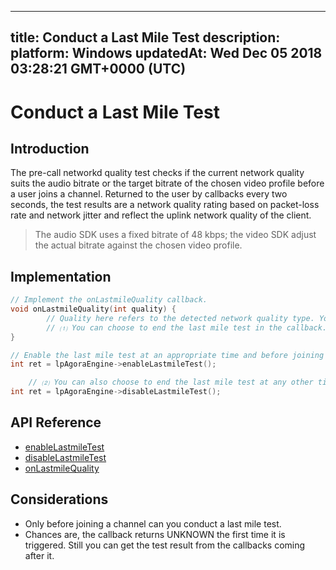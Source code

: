 
---
title: Conduct a Last Mile Test
description: 
platform: Windows
updatedAt: Wed Dec 05 2018 03:28:21 GMT+0000 (UTC)
---
# Conduct a Last Mile Test
## Introduction

The pre-call networkd quality test checks if the current network quality suits the audio bitrate or the target bitrate of the chosen video profile before a user joins a channel. Returned to the user by callbacks every two seconds, the test results are a network quality rating based on packet-loss rate and network jitter and reflect the uplink network quality of the client.

> The audio SDK uses a fixed bitrate of 48 kbps; the video SDK adjust the actual bitrate against the chosen video profile.



## Implementation 

```C++
// Implement the onLastmileQuality callback. 
void onLastmileQuality(int quality) {
 		// Quality here refers to the detected network quality type. You can use it for the related logics. 
		// ⑴ You can choose to end the last mile test in the callback. 
}

// Enable the last mile test at an appropriate time and before joining a channel. 
int ret = lpAgoraEngine->enableLastmileTest();

	// ⑵ You can also choose to end the last mile test at any other time. Before the test ends, the onLastmileQuality() callback can be returned multiple times. 
int ret = lpAgoraEngine->disableLastmileTest();

```

## API Reference
* [enableLastmileTest](https://docs.agora.io/en/Interactive%20Broadcast/API%20Reference/cpp/classagora_1_1rtc_1_1_i_rtc_engine.html#a2803623f129eeb92503a7a4e5a09a46d)
* [disableLastmileTest](https://docs.agora.io/en/Interactive%20Broadcast/API%20Reference/cpp/classagora_1_1rtc_1_1_i_rtc_engine.html#a544fb9fda664578b80bbd7dbfffafd53)
* [onLastmileQuality](https://docs.agora.io/en/Interactive%20Broadcast/API%20Reference/cpp/classagora_1_1rtc_1_1_i_rtc_engine_event_handler.html#ac7e14d1a26eb35ef236a0662d28d2b33)

## Considerations

- Only before joining a channel can you conduct a last mile test.
- Chances are, the callback returns UNKNOWN the first time it is triggered. Still you can get the test result from the callbacks coming after it. 


